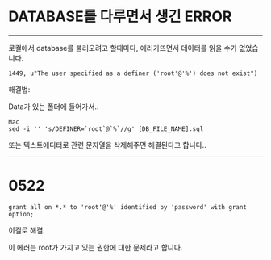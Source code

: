 <h1>
  DATABASE를 다루면서 생긴 ERROR
</h1>

<hr>

로컬에서 database를 불러오려고 할때마다, 에러가뜨면서 데이터를 읽을 수가 없었습니다.

```
1449, u"The user specified as a definer ('root'@'%') does not exist")
```

해결법:

Data가 있는 폴더에 들어가서..

```
Mac
sed -i '' 's/DEFINER=`root`@`%`//g' [DB_FILE_NAME].sql
```

또는 텍스트에디터로 관련 문자열을 삭제해주면 해결된다고 합니다..

<hr>

<h1>
  0522
</h1>

```
grant all on *.* to 'root'@'%' identified by 'password' with grant option;
```

이걸로 해결.

이 에러는 root가 가지고 있는 권한에 대한 문제라고 합니다.

